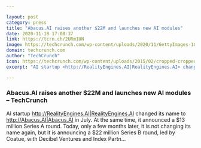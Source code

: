```yaml
---

layout: post
category: press
title: "Abacus.AI raises another $22M and launches new AI modules"
date: 2020-11-18 17:08:37
link: https://tcrn.ch/2URm1UN
image: https://techcrunch.com/wp-content/uploads/2020/11/GettyImages-108629244-1.jpg?w=605
domain: techcrunch.com
author: "TechCrunch"
icon: https://techcrunch.com/wp-content/uploads/2015/02/cropped-cropped-favicon-gradient.png?w=180
excerpt: "AI startup <http://RealityEngines.AI|RealityEngines.AI> changed its name to <http://Abacus.AI|Abacus.AI> in July. At the same time, it announced a $13 million Series A round. Today, only a few months later, it is not changing its name again, but it is announcing a $22 million Series B round, led by Coatue, with Decibel Ventures and Index Partn…"

---
```


### Abacus.AI raises another $22M and launches new AI modules – TechCrunch

AI startup <http://RealityEngines.AI|RealityEngines.AI> changed its name to <http://Abacus.AI|Abacus.AI> in July. At the same time, it announced a $13 million Series A round. Today, only a few months later, it is not changing its name again, but it is announcing a $22 million Series B round, led by Coatue, with Decibel Ventures and Index Partn…